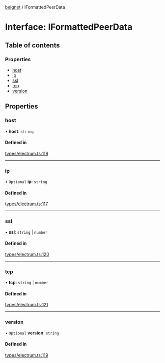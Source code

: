 [beignet](../README.md) / IFormattedPeerData

# Interface: IFormattedPeerData

## Table of contents

### Properties

- [host](IFormattedPeerData.md#host)
- [ip](IFormattedPeerData.md#ip)
- [ssl](IFormattedPeerData.md#ssl)
- [tcp](IFormattedPeerData.md#tcp)
- [version](IFormattedPeerData.md#version)

## Properties

### host

• **host**: `string`

#### Defined in

[types/electrum.ts:118](https://github.com/coreyphillips/beignet/blob/f8e8e28/src/types/electrum.ts#L118)

___

### ip

• `Optional` **ip**: `string`

#### Defined in

[types/electrum.ts:117](https://github.com/coreyphillips/beignet/blob/f8e8e28/src/types/electrum.ts#L117)

___

### ssl

• **ssl**: `string` \| `number`

#### Defined in

[types/electrum.ts:120](https://github.com/coreyphillips/beignet/blob/f8e8e28/src/types/electrum.ts#L120)

___

### tcp

• **tcp**: `string` \| `number`

#### Defined in

[types/electrum.ts:121](https://github.com/coreyphillips/beignet/blob/f8e8e28/src/types/electrum.ts#L121)

___

### version

• `Optional` **version**: `string`

#### Defined in

[types/electrum.ts:119](https://github.com/coreyphillips/beignet/blob/f8e8e28/src/types/electrum.ts#L119)
